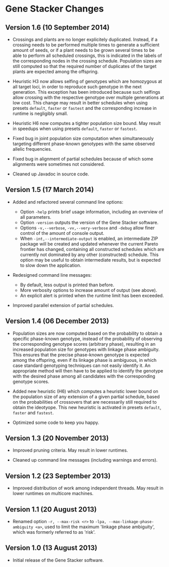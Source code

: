 Gene Stacker Changes
====================

Version 1.6 (10 September 2014)
------------------------------

 - Crossings and plants are no longer explicitely duplicated. Instead, if a
   crossing needs to be performed multiple times to generate a sufficient amount of seeds,
   or if a plant needs to be grown several times to be able to perform all scheduled crossings,
   this is indicated in the labels of the corresponding nodes in the crossing schedule. Population
   sizes are still computed so that the required number of duplicates of the target plants are
   expected among the offspring.
   
 - Heuristic H3 now allows selfing of genotypes which are homozygous at all target loci, in order
   to reproduce such genotype in the next generation. This exception has been introduced because
   such selfings allow crossing with the respective genotype over multiple generations at low cost.
   This change may result in better schedules when using presets `default`, `faster` or `fastest`
   and the corresponding increase in runtime is negligibly small.
   
 - Heuristic H6 now computes a tighter population size bound. May result in speedups
   when using presets `default`, `faster` or `fastest`.
   
 - Fixed bug in joint population size computation when simultaneously targeting different
   phase-known genotypes with the same observed allelic frequencies.
   
 - Fixed bug in alignment of partial schedules because of which some alignments
   were sometimes not considered.
   
 - Cleaned up Javadoc in source code.

Version 1.5 (17 March 2014)
------------------------------

 - Added and refactored several command line options:
   - Option `-help` prints brief usage information, including an overview of all parameters.
   - Option `-version` outputs the version of the Gene Stacker software.
   - Options `-v,--verbose`, `-vv,--very-verbose` and `-debug` allow finer control
     of the amount of console output.
   - When `-int,--intermediate-output` is enabled, an intermediate ZIP package will be
     created and updated whenever the current Pareto frontier has changed, containing all
     constructed schedules which are currently not dominated by any other (constructed) schedule.
     This option may be useful to obtain intermediate results, but is expected to slow down the
     application.
   
 - Redesigned command line messages:
   - By default, less output is printed than before.
   - More verbosity options to increase amount of output (see above).
   - An explicit alert is printed when the runtime limit has been exceeded.
   
 - Improved parallel extension of partial schedules.

Version 1.4 (06 December 2013)
-------------------------------

 - Population sizes are now computed based on the probability to obtain
   a specific phase-known genotype, instead of the probability of observing
   the corresponding genotype scores (arbitrary phase), resulting in an increased
   population size for genotypes with linkage phase ambiguity. This ensures that
   the precise phase-known genotype is expected among the offspring, even if its
   linkage phase is ambiguous, in which case standard genotyping techniques can
   not easily identify it. An appropriate method will then have to be applied to
   identify the genotype with the desired phase among all candidates with the
   corresponding genotype scores.
   
 - Added new heuristic (H6) which computes a heuristic lower bound on the population
   size of any extension of a given partial schedule, based on the probabilities of
   crossovers that are necessarily still required to obtain the ideotyope. This new
   heuristic is activated in presets `default`, `faster` and `fastest`.  
   
 - Optimized some code to keep you happy.   
   

Version 1.3 (20 November 2013)
-------------------------------

 - Improved pruning criteria. May result in lower runtimes. 
 
 - Cleaned up command line messages (including warnings and errors).
 

Version 1.2 (23 September 2013)
-------------------------------

 - Improved distribution of work among independent threads.
   May result in lower runtimes on multicore machines.
   

Version 1.1 (20 August 2013)
----------------------------

 - Renamed option `-r, --max-risk <r>` to `-lpa, --max-linkage-phase-ambiguity <a>`,
   used to limit the maximum 'linkage phase ambiguity', which was formerly referred
   to as 'risk'.
   

Version 1.0 (13 August 2013)
----------------------------

 - Initial release of the Gene Stacker software.
 
 
 	
